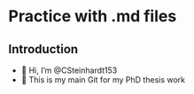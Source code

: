 # Practice with .md files

## Introduction
- 👋 Hi, I’m @CSteinhardt153
- 👀 This is my main Git for my PhD thesis work

<!---
CSteinhardt153/CSteinhardt153 is a ✨ special ✨ repository because its `README.md` (this file) appears on your GitHub profile.
You can click the Preview link to take a look at your changes.
--->

